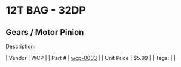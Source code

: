 # 12T BAG - 32DP
## Gears / Motor Pinion
Description: 	 

| Vendor | WCP | 
| Part # | [wcp-0003](http://www.wcproducts.net/32-dp-gears) | 
| Unit Price | $5.99 | 
| Tags: |  | 
